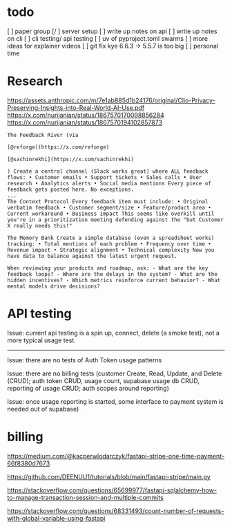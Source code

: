 # todo
[ ] paper group
[/ ] server setup
[ ] write up notes on api 
[ ] write up notes on cli
[ ] cli testing/ api testing
[ ] uv of pyproject.toml swarms
[ ] more ideas for explainer videos
[ ] git fix kye 6.6.3 -> 5.5.7 is too big
[ ] personal time

# Research

https://assets.anthropic.com/m/7e1ab885d1b24176/original/Clio-Privacy-Preserving-Insights-into-Real-World-AI-Use.pdf
https://x.com/nurijanian/status/1867570170098856284
https://x.com/nurijanian/status/1867570194102857873
```
The Feedback River (via

[@reforge](https://x.com/reforge)

[@sachinrekhi](https://x.com/sachinrekhi)

) Create a central channel (Slack works great) where ALL feedback flows: • Customer emails • Support tickets • Sales calls • User research • Analytics alerts • Social media mentions Every piece of feedback gets posted here. No exceptions.
...
The Context Protocol Every feedback item must include: • Original verbatim feedback • Customer segment/size • Feature/product area • Current workaround • Business impact This seems like overkill until you're in a prioritization meeting defending against the "but Customer X really needs this!"

The Memory Bank Create a simple database (even a spreadsheet works) tracking: • Total mentions of each problem • Frequency over time • Revenue impact • Strategic alignment • Technical complexity Now you have data to balance against the latest urgent request.

When reviewing your products and roadmap, ask: - What are the key feedback loops? - Where are the delays in the system? - What are the hidden incentives? - Which metrics reinforce current behavior? - What mental models drive decisions?
```
# API testing


Issue: current api testing is a spin up, connect, delete (a smoke test), not a more typical usage test.



-----------------------

Issue: there are no tests of Auth Token usage patterns

Issue: there are no billing tests (customer Create, Read, Update, and Delete (CRUD); auth token CRUD, usage count, supabase usage db CRUD, reporting of usage CRUD; auth scopes around reporting)

Issue: once usage reporting is started, some interface to payment system is needed out of supabase)

# billing
https://medium.com/@kacperwlodarczyk/fastapi-stripe-one-time-payment-66f8380d7673

https://github.com/DEENUU1/tutorials/blob/main/fastapi-stripe/main.py

https://stackoverflow.com/questions/65699977/fastapi-sqlalchemy-how-to-manage-transaction-session-and-multiple-commits

https://stackoverflow.com/questions/68331493/count-number-of-requests-with-global-variable-using-fastapi